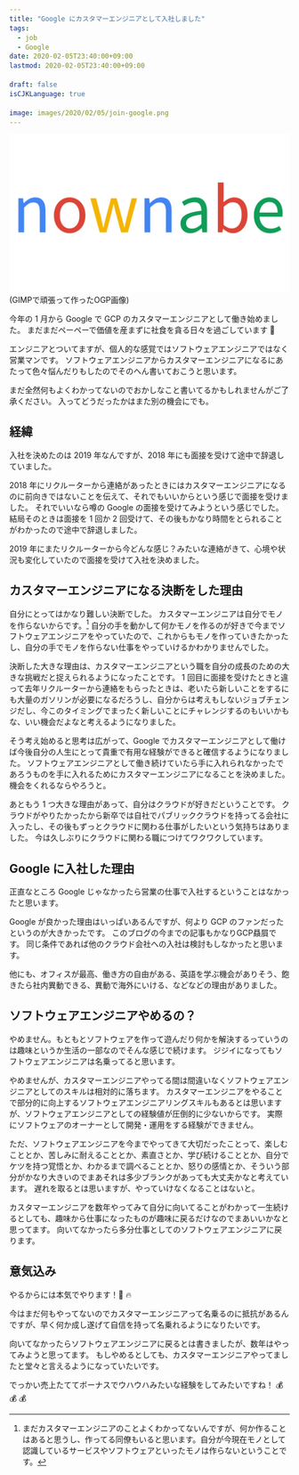 ```yaml
---
title: "Google にカスタマーエンジニアとして入社しました"
tags:
  - job
  - Google
date: 2020-02-05T23:40:00+09:00
lastmod: 2020-02-05T23:40:00+09:00

draft: false
isCJKLanguage: true

image: images/2020/02/05/join-google.png
---
```


![nownabe-google](/images/2020/02/05/join-google.png)
(GIMPで頑張って作ったOGP画像)


今年の 1 月から Google で GCP のカスタマーエンジニアとして働き始めました。
まだまだペーペーで価値を産まずに社食を貪る日々を過ごしています :meat_on_bone:

エンジニアとついてますが、個人的な感覚ではソフトウェアエンジニアではなく営業マンです。
ソフトウェアエンジニアからカスタマーエンジニアになるにあたって色々悩んだりもしたのでそのへん書いておこうと思います。

まだ全然何もよくわかってないのでおかしなこと書いてるかもしれませんがご了承ください。
入ってどうだったかはまた別の機会にでも。

## 経緯

入社を決めたのは 2019 年なんですが、2018 年にも面接を受けて途中で辞退していました。

2018 年にリクルーターから連絡があったときにはカスタマーエンジニアになるのに前向きではないことを伝えて、それでもいいからという感じで面接を受けました。
それでいいなら噂の Google の面接を受けてみようという感じでした。
結局そのときは面接を 1 回か 2 回受けて、その後もかなり時間をとられることがわかったので途中で辞退しました。

2019 年にまたリクルーターから今どんな感じ？みたいな連絡がきて、心境や状況も変化していたので面接を受けて入社を決めました。

## カスタマーエンジニアになる決断をした理由

自分にとってはかなり難しい決断でした。
カスタマーエンジニアは自分でモノを作らないからです。[^1]
自分の手を動かして何かモノを作るのが好きで今までソフトウェアエンジニアをやっていたので、これからもモノを作っていきたかったし、自分の手でモノを作らない仕事をやっていけるかわかりませんでした。

[^1]: まだカスタマーエンジニアのことよくわかってないんですが、何か作ることはあると思うし、作ってる同僚もいると思います。自分が今現在モノとして認識しているサービスやソフトウェアといったモノは作らないということです。

決断した大きな理由は、カスタマーエンジニアという職を自分の成長のための大きな挑戦だと捉えられるようになったことです。
1 回目に面接を受けたときと違って去年リクルーターから連絡をもらったときは、老いたら新しいことをするにも大量のガソリンが必要になるだろうし、自分からは考えもしないジョブチェンジだし、今このタイミングでまったく新しいことにチャレンジするのもいいかもな、いい機会だよなと考えるようになりました。

そう考え始めると思考は広がって、Google でカスタマーエンジニアとして働けば今後自分の人生にとって貴重で有用な経験ができると確信するようになりました。
ソフトウェアエンジニアとして働き続けていたら手に入れられなかったであろうものを手に入れるためにカスタマーエンジニアになることを決めました。
機会をくれるならやろうと。

あともう 1 つ大きな理由があって、自分はクラウドが好きだということです。
クラウドがやりたかったから新卒では自社でパブリッククラウドを持ってる会社に入ったし、その後もずっとクラウドに関わる仕事がしたいという気持ちはありました。
今は久しぶりにクラウドに関わる職につけてワクワクしています。

## Google に入社した理由

正直なところ Google じゃなかったら営業の仕事で入社するということはなかったと思います。

Google が良かった理由はいっぱいあるんですが、何より GCP のファンだったというのが大きかったです。
このブログの今までの記事もかなりGCP贔屓です。
同じ条件であれば他のクラウド会社への入社は検討もしなかったと思います。

他にも、オフィスが最高、働き方の自由がある、英語を学ぶ機会がありそう、飽きたら社内異動できる、異動で海外にいける、などなどの理由がありました。

## ソフトウェアエンジニアやめるの？

やめません。もともとソフトウェアを作って遊んだり何かを解決するっていうのは趣味というか生活の一部なのでそんな感じで続けます。
ジジイになってもソフトウェアエンジニアは名乗ってると思います。

やめませんが、カスタマーエンジニアやってる間は間違いなくソフトウェアエンジニアとしてのスキルは相対的に落ちます。
カスタマーエンジニアをやることで部分的に向上するソフトウェアエンジニアリングスキルもあるとは思いますが、ソフトウェアエンジニアとしての経験値が圧倒的に少ないからです。
実際にソフトウェアのオーナーとして開発・運用をする経験ができません。

ただ、ソフトウェアエンジニアを今までやってきて大切だったことって、楽しむこととか、苦しみに耐えることとか、素直さとか、学び続けることとか、自分でケツを持つ覚悟とか、わかるまで調べることとか、怒りの感情とか、そういう部分がかなり大きいのでまあそれは多少ブランクがあっても大丈夫かなと考えています。
遅れを取るとは思いますが、やっていけなくなることはないと。

カスタマーエンジニアを数年やってみて自分に向いてることがわかって一生続けるとしても、趣味から仕事になったものが趣味に戻るだけなのでまあいいかなと思ってます。
向いてなかったら多分仕事としてのソフトウェアエンジニアに戻ります。

## 意気込み

やるからには本気でやります！:muscle: :fire:

今はまだ何もやってないのでカスタマーエンジニアって名乗るのに抵抗があるんですが、早く何か成し遂げて自信を持って名乗れるようになりたいです。

向いてなかったらソフトウェアエンジニアに戻るとは書きましたが、数年はやってみようと思ってます。
もしやめるとしても、カスタマーエンジニアやってましたと堂々と言えるようになっていたいです。

でっかい売上たててボーナスでウハウハみたいな経験をしてみたいですね！ :moneybag: :moneybag: :moneybag:
